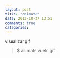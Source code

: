 ```yaml
---
layout: post
title: "animate"
date: 2013-10-27 13:51
comments: true
categories: 
---
```

visualizar gif

>$ animate vuelo.gif

